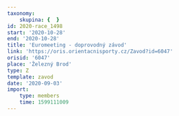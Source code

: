 ```yaml
---
taxonomy:
    skupina: {  }
id: 2020-race_1498
start: '2020-10-28'
end: '2020-10-28'
title: 'Euromeeting - doprovodný závod'
link: 'https://oris.orientacnisporty.cz/Zavod?id=6047'
orisid: '6047'
place: 'Železný Brod'
type: Z
template: zavod
date: '2020-09-03'
import:
    type: members
    time: 1599111009
---
```


